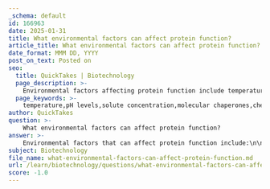 ```yaml
---
_schema: default
id: 166963
date: 2025-01-31
title: What environmental factors can affect protein function?
article_title: What environmental factors can affect protein function?
date_format: MMM DD, YYYY
post_on_text: Posted on
seo:
  title: QuickTakes | Biotechnology
  page_description: >-
    Environmental factors affecting protein function include temperature, pH levels, solute concentration, molecular chaperones, and chemical modifications, all of which can lead to denaturation or changes in protein activity.
  page_keywords: >-
    temperature,pH levels,solute concentration,molecular chaperones,chemical modifications,protein structure,protein function,denaturation,environments,biological activity
author: QuickTakes
question: >-
    What environmental factors can affect protein function?
answer: >-
    Environmental factors that can affect protein function include:\n\n1. **Temperature**: Proteins have an optimal temperature range for their activity. Increased temperatures can lead to denaturation, where the protein unfolds and loses its functional shape. For example, cooking an egg causes the proteins to denature, resulting in a solid structure.\n\n2. **pH Levels**: The acidity or alkalinity of the environment can significantly impact protein structure. Changes in pH can disrupt ionic bonds and hydrogen bonds that stabilize the protein's structure, leading to denaturation. For instance, enzymes often have a specific pH range in which they function optimally.\n\n3. **Solute Concentration**: The concentration of salts and other solutes can influence protein stability and folding. High concentrations of certain solutes can lead to changes in the solvation shell around the protein, affecting its interactions and potentially causing denaturation.\n\n4. **Presence of Molecular Chaperones**: These proteins assist in the proper folding of other proteins. Environmental stressors can affect the availability and function of molecular chaperones, which in turn can impact protein folding and function.\n\n5. **Chemical Modifications**: Environmental factors can also lead to post-translational modifications of proteins, such as phosphorylation or glycosylation, which can alter their activity and function.\n\nIn summary, temperature, pH, solute concentration, the presence of molecular chaperones, and chemical modifications are key environmental factors that can affect protein structure and function. Proper folding and stability are crucial for maintaining the biological activity of proteins, and any disruption can lead to loss of function or disease.
subject: Biotechnology
file_name: what-environmental-factors-can-affect-protein-function.md
url: /learn/biotechnology/questions/what-environmental-factors-can-affect-protein-function
score: -1.0
---
```


&nbsp;